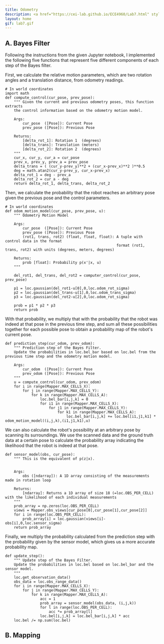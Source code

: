 ```yaml
---
title: Odometry
description: <a href="https://cei-lab.github.io/ECE4960/Lab7.html" style="color:#FFCC00;">Lab 7</a>
layout: home
gif: lab7.gif
---
```


## A. Bayes Filter

Following the instructions from the given Jupyter notebook, I implemented the following five functions that represent five different components of each step of the Bayes filter.

First, we calculate the relative motion parameters, which are two rotation angles and a translation distance, from odometry readings. 

```
# In world coordinates
import math
def compute_control(cur_pose, prev_pose):
    """ Given the current and previous odometry poses, this function extracts
    the control information based on the odometry motion model.

    Args:
        cur_pose  ([Pose]): Current Pose
        prev_pose ([Pose]): Previous Pose 

    Returns:
        [delta_rot_1]: Rotation 1  (degrees)
        [delta_trans]: Translation (meters)
        [delta_rot_2]: Rotation 2  (degrees)
    """
    cur_x, cur_y, cur_a = cur_pose
    prev_x, prev_y, prev_a = prev_pose
    delta_trans = ( (cur_y-prev_y)**2 + (cur_x-prev_x)**2 )**0.5
    deg = math.atan2(cur_y-prev_y, cur_x-prev_x)
    delta_rot_1 = deg - prev_a
    delta_rot_2 = cur_a - deg
    return delta_rot_1, delta_trans, delta_rot_2
```

Then, we calculate the probability that the robot reaches an arbitrary pose given the previous pose and the control parameters.
```
# In world coordinates
def odom_motion_model(cur_pose, prev_pose, u):
    """ Odometry Motion Model

    Args:
        cur_pose  ([Pose]): Current Pose
        prev_pose ([Pose]): Previous Pose
        (rot1, trans, rot2) (float, float, float): A tuple with control data in the format 
                                                   format (rot1, trans, rot2) with units (degrees, meters, degrees)
                                                   
    Returns:
        prob [float]: Probability p(x'|x, u)
    """

    del_rot1, del_trans, del_rot2 = computer_control(cur_pose, prev_pose)
    
    p1 = loc.gaussian(del_rot1-u[0],0,loc.odom_rot_sigma)
    p2 = loc.gaussian(del_trans-u[1],0,loc.odom_trans_sigma)
    p3 = loc.gaussian(del_rot2-u[2],0,loc.odom_rot_sigma)
    
    prob = p1 * p2 * p3
    return prob
```

With that probability, we multiply that with the probability that the robot was indeed at that pose in the previous time step, and sum all these possibilities together for each possible pose to obtain a probability map of the robot's current pose.
```
def prediction_step(cur_odom, prev_odom):
    """ Prediction step of the Bayes Filter.
    Update the probabilities in loc.bel_bar based on loc.bel from the previous time step and the odometry motion model.

    Args:
        cur_odom  ([Pose]): Current Pose
        prev_odom ([Pose]): Previous Pose
    """
    u = compute_control(cur_odom, prev_odom)
    for i in range(Mapper.MAX_CELLS_X):
        for j in range(Mapper.MAX_CELLS_Y):
            for k in range(Mapper.MAX_CELLS_A):
                loc.bel_bar[i,j,k] = 0
                for i1 in range(Mapper.MAX_CELLS_X):
                    for j1 in range(Mapper.MAX_CELLS_Y):
                        for k1 in range(Mapper.MAX_CELLS_A):
                            loc.bel_bar[i,j,k] += loc.bel[i1,j1,k1] * odom_motion_model((i,j,k),(i1,j1,k1),u)
```

We can also calculate the robot's possibility at an arbitrary pose by scanning its surroundings. We use the scanned data and the ground truth data at a certain pose to calculate the probability array indicating the likelihood that the robot is indeed at that pose.
```
def sensor_model(obs, cur_pose):
    """ This is the equivalent of p(z|x).


    Args:
        obs ([ndarray]): A 1D array consisting of the measurements made in rotation loop

    Returns:
        [ndarray]: Returns a 1D array of size 18 (=loc.OBS_PER_CELL) with the likelihood of each individual measurements
    """
    prob_array = np.zeros(loc.OBS_PER_CELL)
    views = Mapper.obs_views[cur_pose[0],cur_pose[1],cur_pose[2]]
    for i in range(loc.OBS_PER_CELL):
        prob_array[i] = loc.gaussian(views[i]-obs[i],0,loc.sensor_sigma)
    return prob_array
```

Finally, we multiply the probability calculated from the prediction step with the probability given by the sensor model, which gives us a more accurate probability map.
```
def update_step():
    """ Update step of the Bayes Filter.
    Update the probabilities in loc.bel based on loc.bel_bar and the sensor model.
    """
    loc.get_observation_data()
    obs_data = loc.obs_range_data()
    for i in range(Mapper.MAX_CELLS_X):
        for j in range(Mapper.MAX_CELLS_Y):
            for k in range(Mapper.MAX_CELLS_A):
                acc = 1
                prob_array = sensor_model(obs_data, (i,j,k))
                for l in range(loc.OBS_PER_CELL):
                    acc *= prob_array[l]
                loc.bel[i,j,k] = loc.bel_bar[i,j,k] * acc
    loc.bel /= np.sum(loc.bel)
```

## B. Mapping

